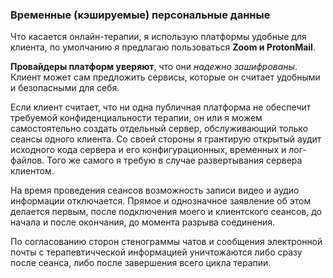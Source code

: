 ### Временные (кэшируемые) персональные данные

Что касается онлайн-терапии, я использую платформы удобные для клиента, по умолчанию я предлагаю пользоваться **Zoom и ProtonMail**.

**Провайдеры платформ уверяют**, что они _надежно зашифрованы_. Клиент может сам предложить сервисы, которые он считает удобными и безопасными для себя.

Если клиент считает, что ни одна публичная платформа не обеспечит требуемой конфиденциальности терапии, он или я можем самостоятельно создать отдельный сервер, обслуживающий только сеансы одного клиента. Со своей стороны я грантирую открытый аудит исходного кода сервера и его конфигурационных, временных и лог-файлов. Того же самого я требую в случае развертывания сервера клиентом.

На время проведения сеансов возможность записи видео и аудио информации отключается. Прямое и однозначное заявление об этом делается первым, после подключения моего и клиентского сеансов, до начала и после окончания, до момента разрыва соединения.

По согласованию сторон стенограммы чатов и сообщения электронной почты с терапевтичческой информацией уничтожаются либо сразу после сеанса, либо после завершения всего цикла терапии.
